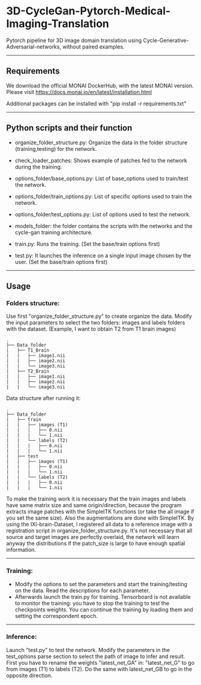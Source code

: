 # 3D-CycleGan-Pytorch-Medical-Imaging-Translation

Pytorch pipeline for 3D image domain translation using Cycle-Generative-Adversarial-networks, without paired examples.  
*******************************************************************************
## Requirements
We download the official MONAI DockerHub, with the latest MONAI version. Please visit https://docs.monai.io/en/latest/installation.html

Additional packages can be installed with "pip install -r requirements.txt"
*******************************************************************************
## Python scripts and their function

- organize_folder_structure.py: Organize the data in the folder structure (training,testing) for the network.

- check_loader_patches: Shows example of patches fed to the network during the training.

- options_folder/base_options.py: List of base_options used to train/test the network.  

- options_folder/train_options.py: List of specific options used to train the network.

- options_folder/test_options.py: List of options used to test the network.

- models_folder: the folder contains the scripts with the networks and the cycle-gan training architecture.

- train.py: Runs the training. (Set the base/train options first)

- test.py: It launches the inference on a single input image chosen by the user. (Set the base/train options first)
*******************************************************************************
## Usage
### Folders structure:

Use first "organize_folder_structure.py" to create organize the data.
Modify the input parameters to select the two folders: images and labels folders with the dataset.
(Example, I want to obtain T2 from T1 brain images)


    .
	├── Data_folder                   
	|   ├── T1_Brain               
	|   |   ├── image1.nii 
    |   |   ├── image2.nii 	
	|   |   └── image3.nii                     
	|   ├── T2_Brain                        
	|   |   ├── image1.nii 
    |   |   ├── image2.nii 	
	|   |   └── image3.nii  

Data structure after running it:

	.
	├── Data_folder                   
	|   ├── train              
	|   |   ├── images (T1)            
	|   |   |   ├── 0.nii              
	|   |   |   └── 1.nii                     
	|   |   └── labels (T2)            
	|   |   |   ├── 0.nii             
	|   |   |   └── 1.nii
	|   ├── test              
	|   |   ├── images (T1)           
	|   |   |   ├── 0.nii              
	|   |   |   └── 1.nii                     
	|   |   └── labels (T2)            
	|   |   |   ├── 0.nii             
	|   |   |   └── 1.nii
	
To make the training work it is necessary that the train images and labels have same matrix size and same origin/direction, because the program extracts image patches with the
SimpleITK functions (or take the all image if you set the same size). Also the augmentations are done with SimpleITK. By using the IXI-brain-Dataset, I registered all data to
a reference image with a registration script in organize_folder_structure.py. It's not necessary that all source and target images are perfectly overlaid, the network will learn 
anyway the distributions if the patch_size is large to have enough spatial information.
*******************************************************************************
### Training:
- Modify the options to set the parameters and start the training/testing on the data. Read the descriptions for each parameter.
- Afterwards launch the train.py for training. Tensorboard is not available to monitor the training: you have to stop the training to test the checkpoints weights. You can continue the training
by loading them and setting the correspondent epoch.
*******************************************************************************
### Inference:
Launch "test.py" to test the network. Modify the parameters in the test_options parse section to select the path of image to infer and result. First you have to rename the weights "latest_net_GA" in:
"latest_net_G" to go from images (T1) to labels (T2). Do the same with latest_net_GB to go in the opposite direction.